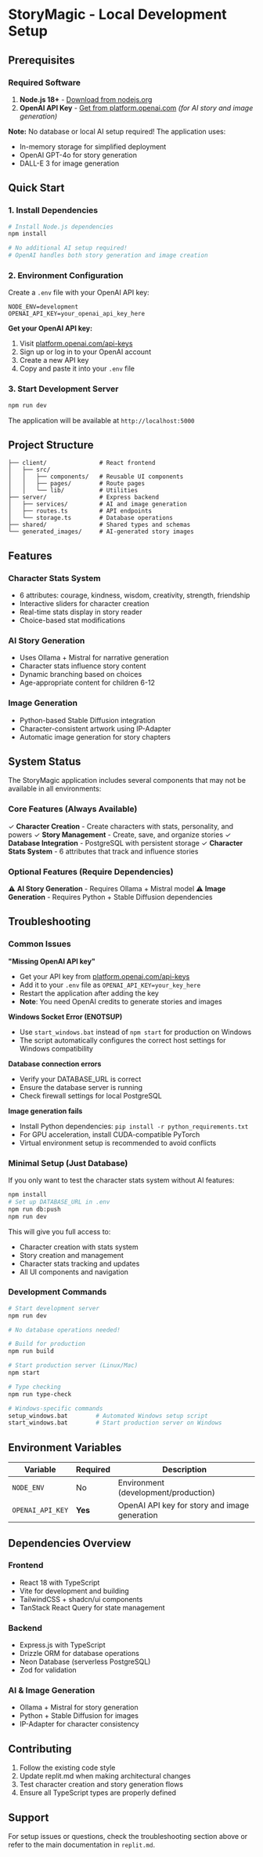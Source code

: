 # StoryMagic - Local Development Setup

## Prerequisites

### Required Software
1. **Node.js 18+** - [Download from nodejs.org](https://nodejs.org/)
2. **OpenAI API Key** - [Get from platform.openai.com](https://platform.openai.com/api-keys) *(for AI story and image generation)*

**Note:** No database or local AI setup required! The application uses:
- In-memory storage for simplified deployment
- OpenAI GPT-4o for story generation  
- DALL-E 3 for image generation

## Quick Start

### 1. Install Dependencies
```bash
# Install Node.js dependencies
npm install

# No additional AI setup required!
# OpenAI handles both story generation and image creation
```

### 2. Environment Configuration
Create a `.env` file with your OpenAI API key:
```env
NODE_ENV=development
OPENAI_API_KEY=your_openai_api_key_here
```

**Get your OpenAI API key:**
1. Visit [platform.openai.com/api-keys](https://platform.openai.com/api-keys)
2. Sign up or log in to your OpenAI account
3. Create a new API key
4. Copy and paste it into your `.env` file

### 3. Start Development Server
```bash
npm run dev
```

The application will be available at `http://localhost:5000`

## Project Structure

```
├── client/               # React frontend
│   ├── src/
│   │   ├── components/   # Reusable UI components
│   │   ├── pages/        # Route pages
│   │   └── lib/          # Utilities
├── server/               # Express backend
│   ├── services/         # AI and image generation
│   ├── routes.ts         # API endpoints
│   └── storage.ts        # Database operations
├── shared/               # Shared types and schemas
└── generated_images/     # AI-generated story images
```

## Features

### Character Stats System
- 6 attributes: courage, kindness, wisdom, creativity, strength, friendship
- Interactive sliders for character creation
- Real-time stats display in story reader
- Choice-based stat modifications

### AI Story Generation
- Uses Ollama + Mistral for narrative generation
- Character stats influence story content
- Dynamic branching based on choices
- Age-appropriate content for children 6-12

### Image Generation
- Python-based Stable Diffusion integration
- Character-consistent artwork using IP-Adapter
- Automatic image generation for story chapters

## System Status

The StoryMagic application includes several components that may not be available in all environments:

### Core Features (Always Available)
✓ **Character Creation** - Create characters with stats, personality, and powers
✓ **Story Management** - Create, save, and organize stories
✓ **Database Integration** - PostgreSQL with persistent storage
✓ **Character Stats System** - 6 attributes that track and influence stories

### Optional Features (Require Dependencies)
⚠️ **AI Story Generation** - Requires Ollama + Mistral model
⚠️ **Image Generation** - Requires Python + Stable Diffusion dependencies

## Troubleshooting

### Common Issues

**"Missing OpenAI API key"**
- Get your API key from [platform.openai.com/api-keys](https://platform.openai.com/api-keys)
- Add it to your `.env` file as `OPENAI_API_KEY=your_key_here`
- Restart the application after adding the key
- **Note**: You need OpenAI credits to generate stories and images

**Windows Socket Error (ENOTSUP)**
- Use `start_windows.bat` instead of `npm start` for production on Windows
- The script automatically configures the correct host settings for Windows compatibility

**Database connection errors**
- Verify your DATABASE_URL is correct
- Ensure the database server is running
- Check firewall settings for local PostgreSQL

**Image generation fails**
- Install Python dependencies: `pip install -r python_requirements.txt`
- For GPU acceleration, install CUDA-compatible PyTorch
- Virtual environment setup is recommended to avoid conflicts

### Minimal Setup (Just Database)
If you only want to test the character stats system without AI features:
```bash
npm install
# Set up DATABASE_URL in .env
npm run db:push
npm run dev
```

This will give you full access to:
- Character creation with stats system
- Story creation and management
- Character stats tracking and updates
- All UI components and navigation

### Development Commands

```bash
# Start development server
npm run dev

# No database operations needed!

# Build for production
npm run build

# Start production server (Linux/Mac)
npm start

# Type checking
npm run type-check

# Windows-specific commands
setup_windows.bat        # Automated Windows setup script
start_windows.bat        # Start production server on Windows
```

## Environment Variables

| Variable | Required | Description |
|----------|----------|-------------|
| `NODE_ENV` | No | Environment (development/production) |
| `OPENAI_API_KEY` | **Yes** | OpenAI API key for story and image generation |

## Dependencies Overview

### Frontend
- React 18 with TypeScript
- Vite for development and building
- TailwindCSS + shadcn/ui components
- TanStack React Query for state management

### Backend
- Express.js with TypeScript
- Drizzle ORM for database operations
- Neon Database (serverless PostgreSQL)
- Zod for validation

### AI & Image Generation
- Ollama + Mistral for story generation
- Python + Stable Diffusion for images
- IP-Adapter for character consistency

## Contributing

1. Follow the existing code style
2. Update replit.md when making architectural changes
3. Test character creation and story generation flows
4. Ensure all TypeScript types are properly defined

## Support

For setup issues or questions, check the troubleshooting section above or refer to the main documentation in `replit.md`.